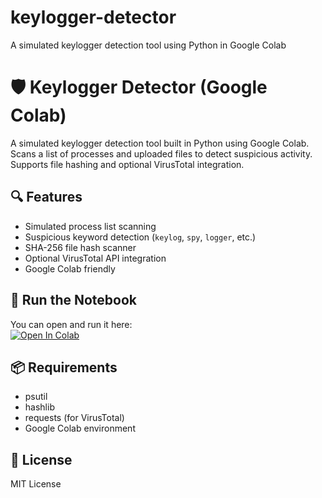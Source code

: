 # keylogger-detector
A simulated keylogger detection tool using Python in Google Colab
# 🛡️ Keylogger Detector (Google Colab)

A simulated keylogger detection tool built in Python using Google Colab.  
Scans a list of processes and uploaded files to detect suspicious activity.  
Supports file hashing and optional VirusTotal integration.

## 🔍 Features
- Simulated process list scanning
- Suspicious keyword detection (`keylog`, `spy`, `logger`, etc.)
- SHA-256 file hash scanner
- Optional VirusTotal API integration
- Google Colab friendly

## 📓 Run the Notebook
You can open and run it here:  
[![Open In Colab](https://colab.research.google.com/assets/colab-badge.svg)](https://colab.research.google.com/github/YOUR_USERNAME/keylogger-detector/blob/main/keylogger_detector.ipynb)

## 📦 Requirements
- psutil
- hashlib
- requests (for VirusTotal)
- Google Colab environment

## 📝 License
MIT License

